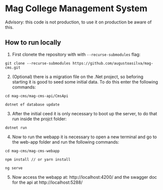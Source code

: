 # Mag College Management System

Advisory: this code is not production, to use it on production be aware of this.

## How to run locally

1. First clonete the repository with with `--recurse-submodules` flag:
```
git clone --recurse-submodules https://github.com/augustoasilva/mag-cms.git
```

2. (Optional) there is a migration file on the .Net project, so beforing starting it is good to seed some initial data. To do this enter the following commands:
```
cd mag-cms/mag-cms-api/CmsApi

dotnet ef database update
```

3. After the initial ceed it is only necessary to boot up the server, to do that run inside the projct folder:
```
dotnet run
```

4. Now to run the webapp it is necessary to open a new terminal and go to the web-app folder and run the following commands:
```
cd mag-cms/mag-cms-webapp

npm install // or yarn install

ng serve
```

5. Now access the webapp at: http://localhost:4200/ and the swagger doc for the api at http://localhost:5288/